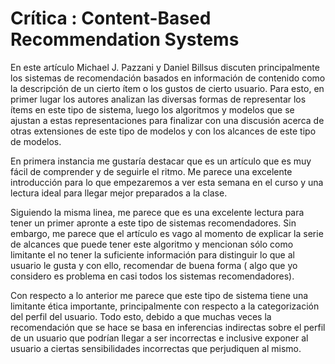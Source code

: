 ﻿# Crítica : Content-Based Recommendation Systems
En este artículo Michael J. Pazzani y Daniel Billsus discuten principalmente los sistemas de recomendación basados en información de contenido como la descripción de un cierto ítem o los gustos de cierto usuario. Para esto, en primer lugar los autores analizan las diversas formas de representar los ítems en este tipo de sistema, luego los algoritmos y modelos que se ajustan a estas representaciones para finalizar con una discusión acerca de otras extensiones de este tipo de modelos y con los alcances de este tipo de modelos.

En primera instancia me gustaría destacar que es un artículo que es muy fácil de comprender y de seguirle el ritmo. Me parece una excelente introducción para lo que empezaremos a ver esta semana en el curso y una lectura ideal para llegar mejor preparados a la clase.

Siguiendo la misma linea, me parece que es una excelente lectura para tener un primer apronte a este tipo de sistemas recomendadores. Sin embargo, me parece que el artículo es vago al momento de explicar la serie de alcances que puede tener este algoritmo y mencionan sólo como limitante el no tener la suficiente información para distinguir lo que al usuario le gusta y con ello, recomendar de buena forma ( algo que yo considero es problema en casi todos los sistemas recomendadores).

Con respecto a lo anterior me parece que este tipo de sistema tiene una limitante ética importante, principalmente con respecto a la categorización del perfil del usuario. Todo esto, debido a que muchas veces la recomendación que se hace se basa en inferencias indirectas sobre el perfil de un usuario que podrían llegar a ser incorrectas e inclusive exponer al usuario a ciertas sensibilidades incorrectas que perjudiquen al mismo.
